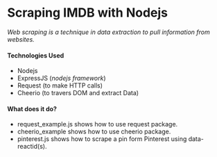 # Scraping IMDB with Nodejs

*Web scraping is a technique in data extraction to pull information from websites.*

#### Technologies Used
- Nodejs
- ExpressJS (*nodejs framework*)
- Request (to make HTTP calls)
- Cheerio (to travers DOM and extract Data)

#### What does it do?
- request_example.js shows how to use request package.
- cheerio_example shows how to use cheerio package.
- pinterest.js shows how to scrape a pin form Pinterest using data-reactid(s).
